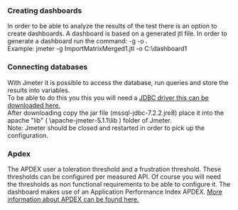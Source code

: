 <h3>Creating dashboards</h3>
<p align="justified">In order to be able to analyze the results of the test there is an option to create dashboards. A dashboard is based on a generated jtl file. In order to generate a dashboard run the command: -g <path to jtl file> -o <path where the dashboard should be created>.</br> Example: jmeter -g ImportMatrixMerged1.jtl -o C:\dashboard1</p>
  
  <h3>Connecting databases</h3>
<p align="justified">With Jmeter it is possible to access the database, run queries and store the results into variables.</br>
To be able to do this you this you will need a <a href="https://docs.microsoft.com/en-us/sql/connect/jdbc/download-microsoft-jdbc-driver-for-sql-server?view=sql-server-2017">JDBC driver this can be downloaded here.</a></br>
After downloading copy the jar file (mssql-jdbc-7.2.2.jre8) place it into the apache "lib" ( \apache-jmeter-5.1.1\lib ) folder of Jmeter.</br>
Note: Jmeter should be closed and restarted in order to pick up the configuration.</br>

<h3>Apdex</h3>
<p align="justified">The APDEX user a toleration threshold and a frustration threshold. These thresholds can be configured per measured API. Of course you will need the thresholds as non functional requirements to be able to configure it. The dashboard makes use of an Application Performance Index APDEX. <a href="https://en.wikipedia.org/wiki/Apdex">More information about APDEX can be found here.</a></p>
